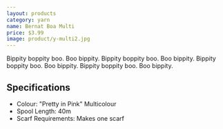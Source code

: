 ```yaml
---
layout: products
category: yarn
name: Bernat Boa Multi
price: $3.99
image: product/y-multi2.jpg
---
```


Bippity boppity boo. Boo bippity. Bippity boppity boo. Boo bippity. Bippity boppity boo. Boo bippity. Bippity boppity boo. Boo bippity.

## Specifications

- Colour: "Pretty in Pink" Multicolour
- Spool Length: 40m
- Scarf Requirements: Makes one scarf